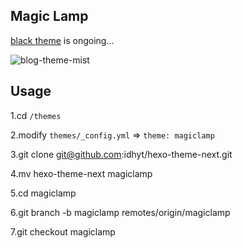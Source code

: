 ## Magic Lamp

[black theme](https://github.com/idhyt/hexo-theme-next/tree/magiclamp) is ongoing...

![blog-theme-mist](http://7xi9s3.com1.z0.glb.clouddn.com/blog-theme-magiclamp-black.png)


## Usage

1.cd `/themes`

2.modify `themes/_config.yml` => `theme: magiclamp`

3.git clone git@github.com:idhyt/hexo-theme-next.git

4.mv hexo-theme-next magiclamp

5.cd magiclamp

6.git branch -b magiclamp remotes/origin/magiclamp

7.git checkout magiclamp

